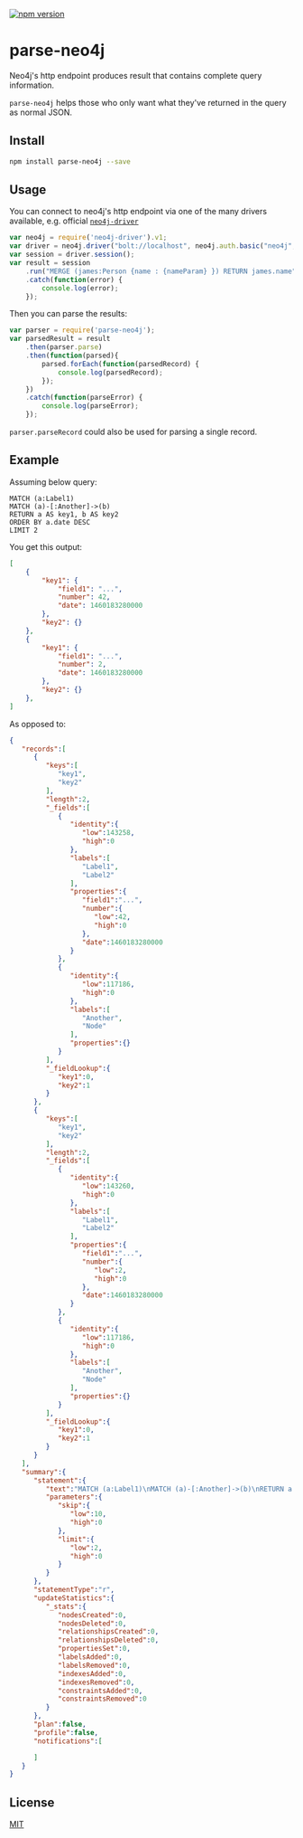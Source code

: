 [![npm version](https://badge.fury.io/js/parse-neo4j.svg)](https://www.npmjs.com/package/parse-neo4j)

# parse-neo4j

Neo4j's http endpoint produces result that contains complete query information.

`parse-neo4j` helps those who only want what they've returned in the query as normal JSON.

## Install

```bash
npm install parse-neo4j --save
```

## Usage
You can connect to neo4j's http endpoint via one of the many drivers available, e.g. official [`neo4j-driver`](https://github.com/neo4j/neo4j-javascript-driver)
```javascript
var neo4j = require('neo4j-driver').v1;
var driver = neo4j.driver("bolt://localhost", neo4j.auth.basic("neo4j", "neo4j"));
var session = driver.session();
var result = session
    .run("MERGE (james:Person {name : {nameParam} }) RETURN james.name", { nameParam:'James' })
    .catch(function(error) {
        console.log(error);
    });
```
Then you can parse the results:
```javascript
var parser = require('parse-neo4j');
var parsedResult = result
    .then(parser.parse)
    .then(function(parsed){
        parsed.forEach(function(parsedRecord) {
            console.log(parsedRecord);
        });
    })
    .catch(function(parseError) {
        console.log(parseError);
    });
```
`parser.parseRecord` could also be used for parsing a single record.

## Example

Assuming below query:
```cypher
MATCH (a:Label1)
MATCH (a)-[:Another]->(b)
RETURN a AS key1, b AS key2
ORDER BY a.date DESC
LIMIT 2
```

You get this output:
```JSON
[
    {
        "key1": {
            "field1": "...",
            "number": 42,
            "date": 1460183280000
        },
        "key2": {}
    },
    {
        "key1": {
            "field1": "...",
            "number": 2,
            "date": 1460183280000
        },
        "key2": {}
    },
]
```

As opposed to:
```JSON
{
   "records":[
      {
         "keys":[
            "key1",
            "key2"
         ],
         "length":2,
         "_fields":[
            {
               "identity":{
                  "low":143258,
                  "high":0
               },
               "labels":[
                  "Label1",
                  "Label2"
               ],
               "properties":{
                  "field1":"...",
                  "number":{
                     "low":42,
                     "high":0
                  },
                  "date":1460183280000
               }
            },
            {
               "identity":{
                  "low":117186,
                  "high":0
               },
               "labels":[
                  "Another",
                  "Node"
               ],
               "properties":{}
            }
         ],
         "_fieldLookup":{
            "key1":0,
            "key2":1
         }
      },
      {
         "keys":[
            "key1",
            "key2"
         ],
         "length":2,
         "_fields":[
            {
               "identity":{
                  "low":143260,
                  "high":0
               },
               "labels":[
                  "Label1",
                  "Label2"
               ],
               "properties":{
                  "field1":"...",
                  "number":{
                     "low":2,
                     "high":0
                  },
                  "date":1460183280000
               }
            },
            {
               "identity":{
                  "low":117186,
                  "high":0
               },
               "labels":[
                  "Another",
                  "Node"
               ],
               "properties":{}
            }
         ],
         "_fieldLookup":{
            "key1":0,
            "key2":1
         }
      }
   ],
   "summary":{
      "statement":{
         "text":"MATCH (a:Label1)\nMATCH (a)-[:Another]->(b)\nRETURN a AS key1, b AS key2\nORDER BY a.date DESC\nLIMIT 2",
         "parameters":{
            "skip":{
               "low":10,
               "high":0
            },
            "limit":{
               "low":2,
               "high":0
            }
         }
      },
      "statementType":"r",
      "updateStatistics":{
         "_stats":{
            "nodesCreated":0,
            "nodesDeleted":0,
            "relationshipsCreated":0,
            "relationshipsDeleted":0,
            "propertiesSet":0,
            "labelsAdded":0,
            "labelsRemoved":0,
            "indexesAdded":0,
            "indexesRemoved":0,
            "constraintsAdded":0,
            "constraintsRemoved":0
         }
      },
      "plan":false,
      "profile":false,
      "notifications":[

      ]
   }
}
```

## License
[MIT](https://github.com/assister-ai/parse-neo4j/blob/master/LICENSE)
